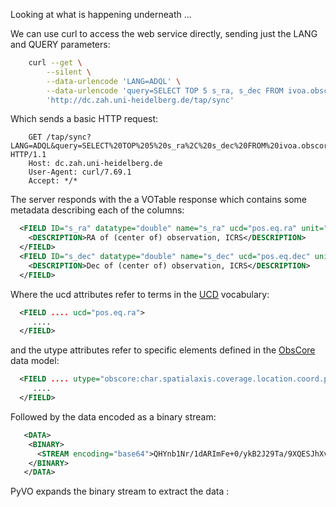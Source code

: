 Looking at what is happening underneath ...

We can use curl to access the web service directly, sending just the LANG and QUERY parameters:
```bash
    curl --get \
        --silent \
        --data-urlencode 'LANG=ADQL' \
        --data-urlencode 'query=SELECT TOP 5 s_ra, s_dec FROM ivoa.obscore' \
        'http://dc.zah.uni-heidelberg.de/tap/sync'
```

Which sends a basic HTTP request:
```
    GET /tap/sync?LANG=ADQL&query=SELECT%20TOP%205%20s_ra%2C%20s_dec%20FROM%20ivoa.obscore HTTP/1.1
    Host: dc.zah.uni-heidelberg.de
    User-Agent: curl/7.69.1
    Accept: */*
```

The server responds with the a VOTable response which contains some metadata describing each of the columns:
```xml
  <FIELD ID="s_ra" datatype="double" name="s_ra" ucd="pos.eq.ra" unit="deg" utype="obscore:char.spatialaxis.coverage.location.coord.position2d.value2.c1">
    <DESCRIPTION>RA of (center of) observation, ICRS</DESCRIPTION>
  </FIELD>
  <FIELD ID="s_dec" datatype="double" name="s_dec" ucd="pos.eq.dec" unit="deg" utype="obscore:char.spatialaxis.coverage.location.coord.position2d.value2.c2">
    <DESCRIPTION>Dec of (center of) observation, ICRS</DESCRIPTION>
  </FIELD>
```

Where the ucd attributes refer to terms in the [UCD](https://ivoa.net/documents/cover/UCD-20050812.html) vocabulary:
```xml
  <FIELD .... ucd="pos.eq.ra">
     ....
  </FIELD>
```

and the utype attributes refer to specific elements defined in the [ObsCore](https://ivoa.net/documents/ObsCore/) data model:
```xml
  <FIELD .... utype="obscore:char.spatialaxis.coverage.location.coord.position2d.value2.c1">
     ....
  </FIELD>
```

Followed by the data encoded as a binary stream:
```xml
   <DATA>
    <BINARY>
      <STREAM encoding="base64">QHYnb1Nr/1dARImFe+0/ykB2J29Ta/9XQESJhXvtP8pAdidvU2v/V0BEiYV77T/KQHYni2aJWrVARIqLuBeqgEB2J4tmiVq1QESKi7gXqoA=</STREAM>
    </BINARY>
   </DATA>
```

PyVO expands the binary stream to extract the data :




